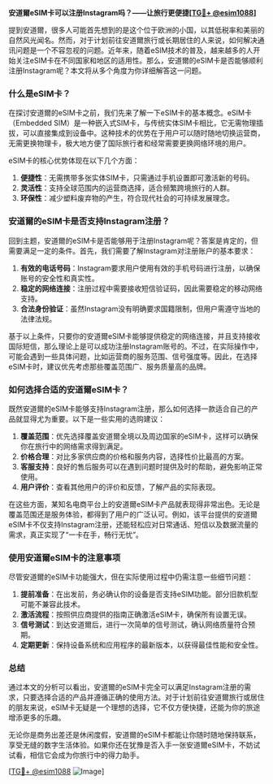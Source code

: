 **安道爾eSIM卡可以注册Instagram吗？——让旅行更便捷[[TG💪+ @esim1088](https://t.me/s/esim1088)]**

提到安道爾，很多人可能首先想到的是这个位于欧洲的小国，以其低税率和美丽的自然风光闻名。然而，对于计划前往安道爾旅行或长期居住的人来说，如何解决通讯问题是一个不容忽视的问题。近年来，随着eSIM技术的普及，越来越多的人开始关注eSIM卡在不同国家和地区的适用性。那么，安道爾的eSIM卡是否能够顺利注册Instagram呢？本文将从多个角度为你详细解答这一问题。

### 什么是eSIM卡？

在探讨安道爾的eSIM卡之前，我们先来了解一下eSIM卡的基本概念。eSIM卡（Embedded SIM）是一种嵌入式SIM卡，与传统实体SIM卡相比，它无需物理插拔，可以直接集成到设备中。这种技术的优势在于用户可以随时随地切换运营商，无需更换物理卡，极大地方便了国际旅行者和经常需要更换网络环境的用户。

eSIM卡的核心优势体现在以下几个方面：
1. **便捷性**：无需携带多张实体SIM卡，只需通过手机设置即可激活新的号码。
2. **灵活性**：支持全球范围内的运营商选择，适合频繁跨境旅行的人群。
3. **环保性**：减少塑料废弃物的产生，符合现代社会的可持续发展理念。

### 安道爾的eSIM卡是否支持Instagram注册？

回到主题，安道爾的eSIM卡是否能够用于注册Instagram呢？答案是肯定的，但需要满足一定的条件。首先，我们需要了解Instagram对注册账户的基本要求：

1. **有效的电话号码**：Instagram要求用户使用有效的手机号码进行注册，以确保账号的安全性和真实性。
2. **稳定的网络连接**：注册过程中需要接收短信验证码，因此需要稳定的移动网络支持。
3. **合法身份验证**：虽然Instagram没有明确要求国籍限制，但用户需遵守当地的法律法规。

基于以上条件，只要你的安道爾eSIM卡能够提供稳定的网络连接，并且支持接收国际短信，那么理论上是可以成功注册Instagram账号的。不过，在实际操作中，可能会遇到一些具体问题，比如运营商的服务范围、信号强度等。因此，在选择eSIM卡时，建议优先考虑那些覆盖范围广、服务质量高的品牌。

### 如何选择合适的安道爾eSIM卡？

既然安道爾的eSIM卡能够支持Instagram注册，那么如何选择一款适合自己的产品就显得尤为重要。以下是一些实用的选购建议：

1. **覆盖范围**：优先选择覆盖安道爾全境以及周边国家的eSIM卡，这样可以确保你在旅行中的网络需求得到满足。
2. **价格合理**：对比多家供应商的价格和服务内容，选择性价比最高的方案。
3. **客服支持**：良好的售后服务可以在遇到问题时提供及时的帮助，避免影响正常使用。
4. **用户评价**：查看其他用户的评价和反馈，了解产品的实际表现。

在这些方面，某知名电商平台上的安道爾eSIM卡产品就表现得非常出色。无论是覆盖范围还是服务体验，都得到了用户的广泛认可。例如，该平台提供的安道爾eSIM卡不仅支持Instagram注册，还能轻松应对日常通话、短信以及数据流量的需求，真正实现了“一卡在手，畅行无忧”。

### 使用安道爾eSIM卡的注意事项

尽管安道爾的eSIM卡功能强大，但在实际使用过程中仍需注意一些细节问题：

1. **提前准备**：在出发前，务必确认你的设备是否支持eSIM功能。部分旧款机型可能不兼容此技术。
2. **激活流程**：按照供应商提供的指南正确激活eSIM卡，确保所有设置无误。
3. **信号测试**：到达安道爾后，进行一次简单的信号测试，确认网络质量符合预期。
4. **定期更新**：保持设备系统和应用程序的最新版本，以获得最佳性能和安全性。

### 总结

通过本文的分析可以看出，安道爾的eSIM卡完全可以满足Instagram注册的需求，只要选择合适的产品并遵循正确的使用方法。对于计划前往安道爾旅行或居住的朋友来说，eSIM卡无疑是一个理想的选择，它不仅方便快捷，还能为你的旅途增添更多的乐趣。

无论你是商务出差还是休闲度假，安道爾的eSIM卡都能让你随时随地保持联系，享受无缝的数字生活体验。如果你还在犹豫是否入手一张安道爾eSIM卡，不妨试试看，相信它会成为你旅行中的得力助手。

[[TG💪+ @esim1088](https://t.me/s/esim1088) ![Image](https://i.postimg.cc/4NQfJmqS/Snipaste-2025-05-13-00-14-12.png)]